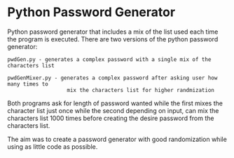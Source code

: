 # Python Password Generator

Python password generator that includes a mix of the list used each time the program is executed.
There are two versions of the python password generator:

    pwdGen.py - generates a complex password with a single mix of the characters list
  
    pwdGenMixer.py - generates a complex password after asking user how many times to 
                       mix the characters list for higher randmization

Both programs ask for length of password wanted while the first mixes the character list just
once while the second depending on input, can mix the characters list 1000 times before creating
the desire password from the characters list.

The aim was to create a password generator with good randomization while using as little code as possible.
